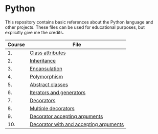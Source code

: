 # Python

This repository contains basic references about the Python language and other projects. These files can be used for educational purposes, but explicitly give me the credits.

| Course | File |
| ------ | ---- |
| 1. | [Class attributes](https://github.com/etothepowerofln/Python/blob/main/class_attributes.py)|
| 2. | [Inheritance](https://github.com/etothepowerofln/Python/blob/main/class_inher.py)|
| 3. | [Encapsulation](https://github.com/etothepowerofln/Python/blob/main/encapsulation.py)|
| 4. | [Polymorphism](https://github.com/etothepowerofln/Python/blob/main/polymorphism.py)|
| 5. | [Abstract classes](https://github.com/etothepowerofln/Python/blob/main/abstract_class.py)|
| 6. | [Iterators and generators](https://github.com/etothepowerofln/Python/blob/main/iterator_generator.py)|
| 7. | [Decorators](https://github.com/etothepowerofln/Python/blob/main/decorator_simple.py)|
| 8. | [Multiple decorators](https://github.com/etothepowerofln/Python/blob/main/decorator_multi.py)|
| 9. | [Decorator accepting arguments](https://github.com/etothepowerofln/Python/blob/main/decorator_args.py)|
| 10. | [Decorator with and accepting arguments](https://github.com/etothepowerofln/Python/blob/main/decorator_args_outer.py)|

